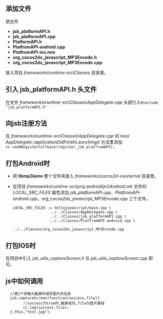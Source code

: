 添加文件
---
把文件  
* **jsb_platformAPI.h**
* **jsb_platformAPI.cpp**
* **PlatformAPI.h**
* **PlatfromAPI-android.cpp**
* **PlatfromAPI-ios.mm**
* **org_cocos2dx_javascript_MP3Encode.h**
* **org_cocos2dx_javascript_MP3Encode.cpp**

放入项目 *frameworks\runtime-src\Classes* 目录里。

引入 **jsb_platformAPI.h** 头文件
---
在文件 *frameworks\runtime-src\Classes\AppDelegate.cpp* 头部引入`#include "jsb_platformAPI.h"`

向jsb注册方法
---
在 *frameworks\runtime-src\Classes\AppDelegate.cpp* 的 *bool AppDelegate::applicationDidFinishLaunching()* 方法里添加  
`sc->addRegisterCallback(register_jsb_platfromAPI);`

打包Android时
---
* 把 **libmp3lame** 整个文件夹放入 *frameworks\cocos2d-x\external* 目录里。
* 在项目 *frameworks\runtime-src\proj.android\jni\Android.mk* 文件的 *LOCAL_SRC_FILES* 属性添加 *jsb_platformAPI.cpp*，*PlatfromAPI-android.cpp*，*org_cocos2dx_javascript_MP3Encode.cpp* 三个文件。 

      LOCAL_SRC_FILES := hellojavascript/main.cpp \
                       ../../Classes/AppDelegate.cpp \ 
                       ../../Classes/jsb_platformAPI.cpp \ 
                       ../../Classes/PlatfromAPI-android.cpp \ 
		               ../../Classes/org_cocos2dx_javascript_MP3Encode.cpp 
				   

打包IOS时
---
在项目中引入 *jsb_utils_captureScreen.h* 与 *jsb_utils_captureScreen.cpp* 即可。

js中如何调用
---
      //第3个参数为截屏时保存图片的名称
      jsb.captureScreen(function(success,file){
            //success为true时,截屏成功,file为图片路径
            cc.log(success,file);
      },this,"test.jpg");
      
